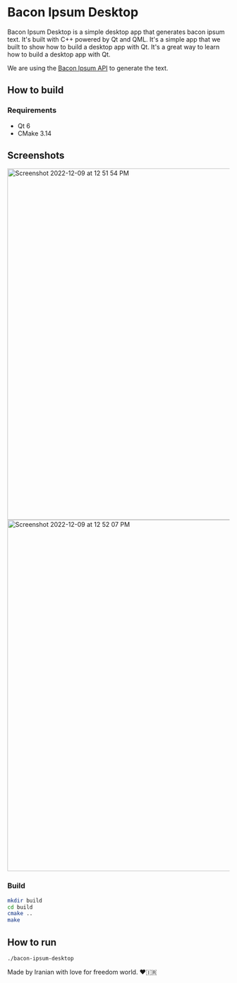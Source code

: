 # Bacon Ipsum Desktop

Bacon Ipsum Desktop is a simple desktop app that generates bacon ipsum text. It's built with C++ powered by Qt and QML. It's a simple app that we built to show how to build a desktop app with Qt. It's a great way to learn how to build a desktop app with Qt.

We are using the [Bacon Ipsum API](https://baconipsum.com/json-api/) to generate the text.

## How to build

### Requirements

- Qt 6
- CMake 3.14

## Screenshots
<img width="796" alt="Screenshot 2022-12-09 at 12 51 54 PM" src="https://user-images.githubusercontent.com/4066299/206668568-e0a6850d-44bb-4108-84fe-86b6245d07d5.png">


<img width="796" alt="Screenshot 2022-12-09 at 12 52 07 PM" src="https://user-images.githubusercontent.com/4066299/206668584-91ed2640-4486-418d-8428-a2dd44b4c6d3.png">


### Build

```bash
mkdir build
cd build
cmake ..
make
```

## How to run

```bash
./bacon-ipsum-desktop
```

Made by Iranian with love for freedom world. ❤️🇮🇷
